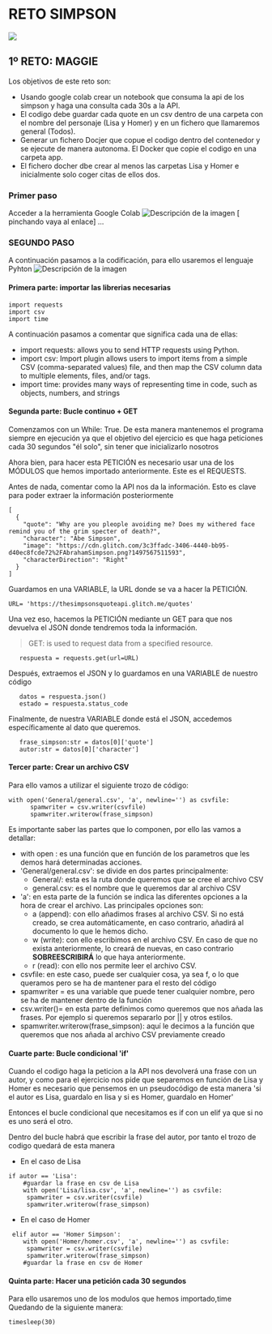 # RETO SIMPSON
![](https://i.pinimg.com/originals/31/9c/08/319c08b4f69445ad6270a4a2d46b9f14.jpg)
## 1º RETO: MAGGIE

Los objetivos de este reto son:
- Usando google colab crear un notebook que consuma la api de los simpson y haga una consulta cada 30s a la API.
- El codigo debe guardar cada quote en un csv dentro de una carpeta con el nombre del personaje (Lisa y Homer) y en un fichero que llamaremos general (Todos).
- Generar un fichero Docjer que copue el codigo dentro del contenedor y se ejecute de manera autonoma. El Docker que copie el codigo en una carpeta app.
- El fichero docher dbe crear al menos las carpetas Lisa y Homer e inicialmente solo coger citas de ellos dos.

### Primer paso
Acceder a la herramienta Google Colab
![Descripción de la imagen](https://www.marketing-branding.com/wp-content/uploads/2020/07/google-colaboratory-colab-guia-completa.jpg)
[ pinchando vaya al enlace]
...
### SEGUNDO PASO
A continuación pasamos a la codificación, para ello usaremos el lenguaje Pyhton
![Descripción de la imagen](https://seovalladolid.es/wp-content/uploads/2021/02/python.png)

#### Primera parte: importar las librerias necesarias
```
import requests
import csv
import time
```
A continuación pasamos a comentar que significa cada una de ellas:
- import requests: allows you to send HTTP requests using Python.
- import csv: Import plugin allows users to import items from a simple CSV (comma-separated values) file, and then map the CSV column data to multiple elements, files, and/or tags.
- import time: provides many ways of representing time in code, such as objects, numbers, and strings

#### Segunda parte: Bucle continuo + GET
Comenzamos con un While: True. De esta manera mantenemos el programa siempre en ejecución ya que el objetivo del ejercicio es que haga peticiones cada 30 segundos "él solo", sin tener que inicializarlo nosotros

Ahora bien, para hacer esta PETICIÓN es necesario usar una de los MÓDULOS que hemos importado anteriormente. Este es el REQUESTS.

Antes de nada, comentar como la API nos da la información. Esto es clave para poder extraer la información posteriormente

```
[
  {
    "quote": "Why are you pleople avoiding me? Does my withered face remind you of the grim specter of death?",
    "character": "Abe Simpson",
    "image": "https://cdn.glitch.com/3c3ffadc-3406-4440-bb95-d40ec8fcde72%2FAbrahamSimpson.png?1497567511593",
    "characterDirection": "Right"
  }
]
```
Guardamos en una VARIABLE, la URL donde se va a hacer la PETICIÓN.
```
URL= 'https://thesimpsonsquoteapi.glitch.me/quotes'
```
Una vez eso, hacemos la PETICIÓN mediante un GET para que nos devuelva el JSON donde tendremos toda la información.
> GET: is used to request data from a specified resource.
```
   respuesta = requests.get(url=URL)
``` 
Después, extraemos el JSON y lo guardamos en una VARIABLE de nuestro código
```
   datos = respuesta.json()
   estado = respuesta.status_code
```
Finalmente, de nuestra VARIABLE donde está el JSON, accedemos específicamente al dato que queremos.
```
   frase_simpson:str = datos[0]['quote']
   autor:str = datos[0]['character']
```

#### Tercer parte: Crear un archivo CSV
Para ello vamos a utilizar el siguiente trozo de código:

```
with open('General/general.csv', 'a', newline='') as csvfile:
      spamwriter = csv.writer(csvfile)
      spamwriter.writerow(frase_simpson)
```
Es importante saber las partes que lo componen, por ello las vamos a detallar:
- with open : es una función que en función de los parametros que les demos hará determinadas acciones.
- 'General/general.csv': se divide en dos partes principalmente:
    - General/: esta es la ruta donde queremos que se cree el archivo CSV
    - general.csv: es el nombre que le queremos dar al archivo CSV
- 'a': en esta parte de la función se indica las diferentes opciones a la hora de crear el archivo. Las principales opciones son:
    - a (append): con ello añadimos frases al archivo CSV. Si no está creado, se crea automáticamente, en caso contrario, añadirá al documento lo que le hemos dicho.
    - w (write): con ello escribimos en el archivo CSV. En caso de que no exista anteriormente, lo creará de nuevas, en caso contrario **SOBREESCRIBIRÁ** lo que haya anteriormente.
    - r (read): con ello nos permite leer el archivo CSV.
- csvfile: en este caso, puede ser cualquier cosa, ya sea f, o lo que queramos pero se ha de mantener para el resto del código
- spamwriter = es una variable que puede tener cualquier nombre, pero se ha de mantener dentro de la función
- csv.writer()= en esta parte definimos como queremos que nos añada las frases. Por ejemplo si queremos separarlo por || y otros estilos.
- spamwriter.writerow(frase_simpson): aquí le decimos a la función que queremos que nos añada al archivo CSV previamente creado

#### Cuarte parte: Bucle condicional 'if'
Cuando el codigo haga la peticion a la API nos devolverá una frase con un autor, y como para el ejercicio nos pide que separemos en función de Lisa y Homer es necesario que pensemos en un pseudocódigo de esta manera 'si el autor es Lisa, guardalo en lisa y si es Homer, guardalo en Homer'

Entonces el bucle condicional que necesitamos es if con un elif ya que si no es uno será el otro.

Dentro del bucle habrá que escribir la frase del autor, por tanto el trozo de codigo quedará de esta manera

- En el caso de Lisa
```
if autor == 'Lisa':
    #guardar la frase en csv de Lisa
    with open('Lisa/lisa.csv', 'a', newline='') as csvfile:
     spamwriter = csv.writer(csvfile)
     spamwriter.writerow(frase_simpson)
```
- En el caso de Homer
```
 elif autor == 'Homer Simpson':
    with open('Homer/homer.csv', 'a', newline='') as csvfile:
     spamwriter = csv.writer(csvfile)
     spamwriter.writerow(frase_simpson)
    #guardar la frase en csv de Homer 
```

#### Quinta parte: Hacer una petición cada 30 segundos
Para ello usaremos uno de los modulos que hemos importado,time
Quedando de la siguiente manera:
```
timesleep(30)
```

